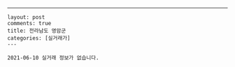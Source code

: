 ---
    layout: post
    comments: true
    title: 전라남도 영암군
    categories: [실거래가]
    ---

    2021-06-10 실거래 정보가 없습니다.

    